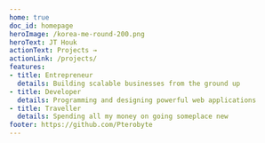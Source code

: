 ```yaml
---
home: true
doc_id: homepage
heroImage: /korea-me-round-200.png
heroText: JT Houk
actionText: Projects →
actionLink: /projects/
features:
- title: Entrepreneur
  details: Building scalable businesses from the ground up
- title: Developer
  details: Programming and designing powerful web applications
- title: Traveller
  details: Spending all my money on going someplace new
footer: https://github.com/Pterobyte
---
```

